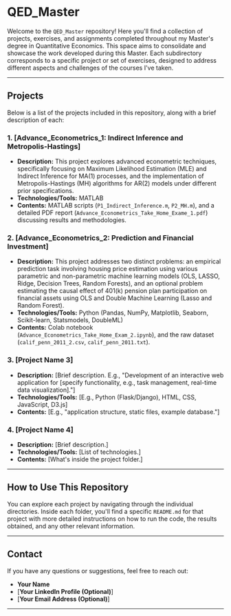 # QED_Master

Welcome to the `QED_Master` repository! Here you'll find a collection of projects, exercises, and assignments completed throughout my Master's degree in Quantitative Economics.
This space aims to consolidate and showcase the work developed during this Master. Each subdirectory corresponds to a specific project or set of exercises, designed to address different aspects and challenges of the courses I've taken.



---

## Projects

Below is a list of the projects included in this repository, along with a brief description of each:

### 1. [**Advance_Econometrics_1: Indirect Inference and Metropolis-Hastings**]
* **Description:** This project explores advanced econometric techniques, specifically focusing on Maximum Likelihood Estimation (MLE) and Indirect Inference for MA(1) processes, and the implementation of Metropolis-Hastings (MH) algorithms for AR(2) models under different prior specifications.
* **Technologies/Tools:** MATLAB
* **Contents:** MATLAB scripts (`P1_Indirect_Inference.m`, `P2_MH.m`), and a detailed PDF report (`Advance_Econometrics_Take_Home_Exame_1.pdf`) discussing results and methodologies.


### 2. [**Advance_Econometrics_2: Prediction and Financial Investment**]
* **Description:** This project addresses two distinct problems: an empirical prediction task involving housing price estimation using various parametric and non-parametric machine learning models (OLS, LASSO, Ridge, Decision Trees, Random Forests), and an optional problem estimating the causal effect of 401(k) pension plan participation on financial assets using OLS and Double Machine Learning (Lasso and Random Forest).
* **Technologies/Tools:** Python (Pandas, NumPy, Matplotlib, Seaborn, Scikit-learn, Statsmodels, DoubleML)
* **Contents:** Colab notebook (`Advance_Econometrics_Take_Home_Exam_2.ipynb`), and the raw dataset (`calif_penn_2011_2.csv`, `calif_penn_2011.txt`).


### 3. [**Project Name 3**]
* **Description:** [Brief description. E.g., "Development of an interactive web application for [specify functionality, e.g., task management, real-time data visualization]."]
* **Technologies/Tools:** [E.g., Python (Flask/Django), HTML, CSS, JavaScript, D3.js]
* **Contents:** [E.g., "application structure, static files, example database."]

### 4. [**Project Name 4**]
* **Description:** [Brief description.]
* **Technologies/Tools:** [List of technologies.]
* **Contents:** [What's inside the project folder.]

---

## How to Use This Repository

You can explore each project by navigating through the individual directories. Inside each folder, you'll find a specific `README.md` for that project with more detailed instructions on how to run the code, the results obtained, and any other relevant information.

---

## Contact

If you have any questions or suggestions, feel free to reach out:

* **Your Name**
* [**Your LinkedIn Profile (Optional)**]
* [**Your Email Address (Optional)**]

---
